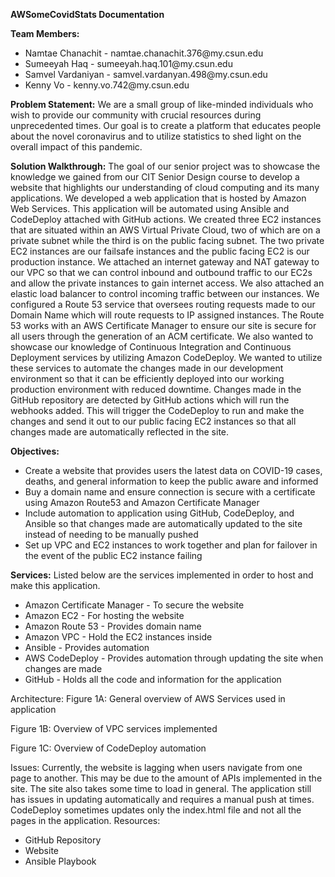 <b>AWSomeCovidStats Documentation</b>

<b>Team Members: </b>
<ul>
 <li>Namtae Chanachit - namtae.chanachit.376@my.csun.edu</li>
 <li>Sumeeyah Haq - sumeeyah.haq.101@my.csun.edu</li>
 <li>Samvel Vardaniyan - samvel.vardanyan.498@my.csun.edu</li>
 <li>Kenny Vo - kenny.vo.742@my.csun.edu</li>
</ul>

<b>Problem Statement:</b>
We are a small group of like-minded individuals who wish to provide our community with crucial resources during unprecedented times. Our goal is to create a platform that educates people about the novel coronavirus and to utilize statistics to shed light on the overall impact of this pandemic.

<b>Solution Walkthrough:</b>
The goal of our senior project was to showcase the knowledge we gained from our CIT Senior Design course to develop a website that highlights our understanding of cloud computing and its many applications. We developed a web application that is hosted by Amazon Web Services. This application will be automated using Ansible and CodeDeploy attached with GitHub actions. We created three EC2 instances that are situated within an AWS Virtual Private Cloud, two of which are on a private subnet while the third is on the public facing subnet. The two private EC2 instances are our failsafe instances and the public facing EC2 is our production instance. We attached an internet gateway and NAT gateway to our VPC so that we can control inbound and outbound traffic to our EC2s and allow the private instances to gain internet access. We also attached an elastic load balancer to control incoming traffic between our instances. We configured a Route 53 service that oversees routing requests made to our Domain Name which will route requests to IP assigned instances. The Route 53 works with an AWS Certificate Manager to ensure our site is secure for all users through the generation of an ACM certificate. 
We also wanted to showcase our knowledge of Continuous Integration and Continuous Deployment services by utilizing Amazon CodeDeploy. We wanted to utilize these services to automate the changes made in our development environment so that it can be efficiently deployed into our working production environment with reduced downtime. Changes made in the GitHub repository are detected by GitHub actions which will run the webhooks added. This will trigger the CodeDeploy to run and make the changes and send it out to our public facing EC2 instances so that all changes made are automatically reflected in the site. 

<b>Objectives:</b>
<ul>
<li>Create a website that provides users the latest data on COVID-19 cases, deaths, and general information to keep the public aware and informed</li>
<li>Buy a domain name and ensure connection is secure with a certificate using Amazon Route53 and Amazon Certificate Manager</li>
<li>Include automation to application using GitHub, CodeDeploy, and Ansible so that changes made are automatically updated to the site instead of needing to be manually pushed</li>
<li>Set up VPC and EC2 instances to work together and plan for failover in the event of the public EC2 instance failing</li>
</ul>

<b>Services:</b>
Listed below are the services implemented in order to host and make this application.
<ul>
<li>Amazon Certificate Manager - To secure the website</li>
<li>	Amazon EC2 - For hosting the website</li>
<li>Amazon Route 53 - Provides domain name </li>
<li>Amazon VPC - Hold the EC2 instances inside</li>
<li>Ansible - Provides automation </li>
<li>AWS CodeDeploy - Provides automation through updating the site when changes are made</li>
<li>GitHub - Holds all the code and information for the application</li>
</ul> 

Architecture:
Figure 1A: General overview of AWS Services used in application
 
Figure 1B: Overview of VPC services implemented

Figure 1C: Overview of CodeDeploy automation
 
Issues:
Currently, the website is lagging when users navigate from one page to another. This may be due to the amount of APIs implemented in the site. The site also takes some time to load in general. The application still has issues in updating automatically and requires a manual push at times. CodeDeploy sometimes updates only the index.html file and not all the pages in the application. 
Resources:
<ul>
<li>GitHub Repository</li>
<li>Website </li>
<li>Ansible Playbook</li>
</ul>

